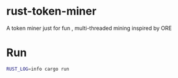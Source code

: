# rust-token-miner
A token miner just for fun , multi-threaded mining inspired by ORE

# Run
```bash
RUST_LOG=info cargo run
```
